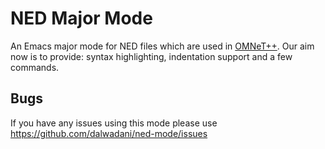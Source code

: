NED Major Mode
========
An Emacs major mode for NED files which are used in [OMNeT++][omnet].
Our aim now is to provide: syntax highlighting, indentation support and a few commands.
## Bugs
If you have any issues using this mode please use <https://github.com/dalwadani/ned-mode/issues>

[omnet]: http://www.omnetpp.org